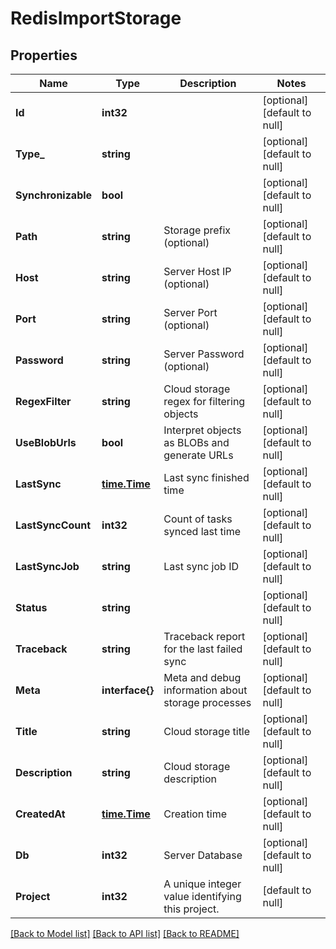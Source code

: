 # RedisImportStorage

## Properties
Name | Type | Description | Notes
------------ | ------------- | ------------- | -------------
**Id** | **int32** |  | [optional] [default to null]
**Type_** | **string** |  | [optional] [default to null]
**Synchronizable** | **bool** |  | [optional] [default to null]
**Path** | **string** | Storage prefix (optional) | [optional] [default to null]
**Host** | **string** | Server Host IP (optional) | [optional] [default to null]
**Port** | **string** | Server Port (optional) | [optional] [default to null]
**Password** | **string** | Server Password (optional) | [optional] [default to null]
**RegexFilter** | **string** | Cloud storage regex for filtering objects | [optional] [default to null]
**UseBlobUrls** | **bool** | Interpret objects as BLOBs and generate URLs | [optional] [default to null]
**LastSync** | [**time.Time**](time.Time.md) | Last sync finished time | [optional] [default to null]
**LastSyncCount** | **int32** | Count of tasks synced last time | [optional] [default to null]
**LastSyncJob** | **string** | Last sync job ID | [optional] [default to null]
**Status** | **string** |  | [optional] [default to null]
**Traceback** | **string** | Traceback report for the last failed sync | [optional] [default to null]
**Meta** | **interface{}** | Meta and debug information about storage processes | [optional] [default to null]
**Title** | **string** | Cloud storage title | [optional] [default to null]
**Description** | **string** | Cloud storage description | [optional] [default to null]
**CreatedAt** | [**time.Time**](time.Time.md) | Creation time | [optional] [default to null]
**Db** | **int32** | Server Database | [optional] [default to null]
**Project** | **int32** | A unique integer value identifying this project. | [default to null]

[[Back to Model list]](../README.md#documentation-for-models) [[Back to API list]](../README.md#documentation-for-api-endpoints) [[Back to README]](../README.md)


